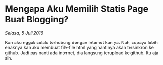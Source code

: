 # Mengapa Aku Memilih Statis Page Buat Blogging?

_Selasa, 5 Juli 2016_

Kan aku nggak selalu terhubung dengan internet kan ya. Nah, supaya lebih enaknya kan aku membuat file-file html yang nantinya akan tersinkron ke github. Jadi pas nanti ada internet, dia langsung terupload ke github. Itu aja sih.